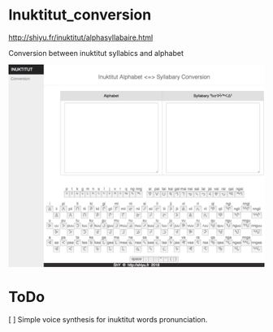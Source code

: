 # Inuktitut_conversion
http://shiyu.fr/inuktitut/alphasyllabaire.html

Conversion between inuktitut syllabics and alphabet

![alt text](https://github.com/shi4yu2/Inuktitut_conversion/raw/master/Interface.png "Interface")

# ToDo
[ ] Simple voice synthesis for inuktitut words pronunciation.
